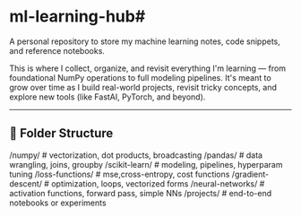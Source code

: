 # ml-learning-hub# 

A personal repository to store my machine learning notes, code snippets, and reference notebooks.

This is where I collect, organize, and revisit everything I'm learning — from foundational NumPy operations to full modeling pipelines. It's meant to grow over time as I build real-world projects, revisit tricky concepts, and explore new tools (like FastAI, PyTorch, and beyond).

---

## 📁 Folder Structure

/numpy/ # vectorization, dot products, broadcasting /pandas/ # data wrangling, joins,
groupby /scikit-learn/ # modeling, pipelines, hyperparam tuning /loss-functions/ # mse,cross-entropy,
 cost functions /gradient-descent/ # optimization, loops, vectorized forms /neural-networks/ # activation functions,
 forward pass, simple NNs /projects/ # end-to-end notebooks or experiments
